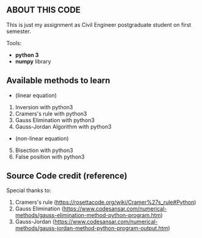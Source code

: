 ## ABOUT THIS CODE
This is just my assignment as Civil Engineer postgraduate student on first semester.

Tools:
  - **python 3**
  - **numpy** library

## Available methods to learn
- (linear equation)
1. Inversion with python3
2. Cramers's rule with python3
3. Gauss Elimination with python3
4. Gauss-Jordan Algorithm with python3
- (non-linear equation)
5. Bisection with python3
6. False position with python3

## Source Code credit (reference)
Special thanks to: 
1. Cramers's rule (https://rosettacode.org/wiki/Cramer%27s_rule#Python)
2. Gauss Elimination (https://www.codesansar.com/numerical-methods/gauss-elimination-method-python-program.htm)
3. Gauss-Jordan (https://www.codesansar.com/numerical-methods/gauss-jordan-method-python-program-output.htm)
